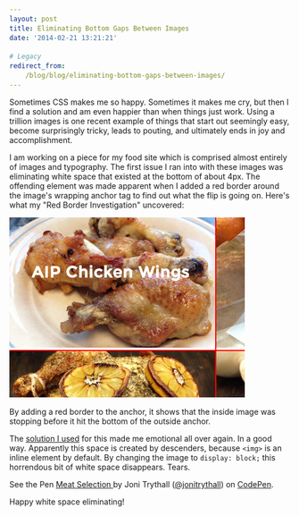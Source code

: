 ```yaml
---
layout: post
title: Eliminating Bottom Gaps Between Images
date: '2014-02-21 13:21:21'

# Legacy
redirect_from:
    /blog/blog/eliminating-bottom-gaps-between-images/
---
```


Sometimes CSS makes me so happy. Sometimes it makes me cry, but then I find a solution and am even happier than when things just work. Using a trillion images is one recent example of things that start out seemingly easy, become surprisingly tricky, leads to pouting, and ultimately ends in joy and accomplishment.

I am working on a piece for my food site which is comprised almost entirely of images and typography. The first issue I ran into with these images was eliminating white space that existed at the bottom of about 4px. The offending element was made apparent when I added a red border around the image's wrapping anchor tag to find out what the flip is going on. Here's what my "Red Border Investigation" uncovered:

![Red Border Investigation](/content/2014/May/Screen_Shot_2014_05_07_at_7_50_30_AM.png)

By adding a red border to the anchor, it shows that the inside image was stopping before it hit the bottom of the outside anchor.

The <a href="http://stackoverflow.com/questions/7774814/remove-white-space-below-image">solution I used</a> for this made me emotional all over again. In a good way. Apparently this space is created by descenders, because <code>&lt;img&gt;</code> is an inline element by default. By changing the image to <code>display: block;</code> this horrendous bit of white space disappears. Tears.

<p data-height="268" data-theme-id="4899" data-slug-hash="wyEpe" data-default-tab="result" class='codepen'>See the Pen <a href='http://codepen.io/jonitrythall/pen/wyEpe'>Meat Selection </a> by Joni Trythall  (<a href='http://codepen.io/jonitrythall'>@jonitrythall</a>) on <a href='http://codepen.io'>CodePen</a>.</p>
<script async src="//codepen.io/assets/embed/ei.js"></script>

Happy white space eliminating!
